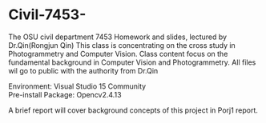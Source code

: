# Civil-7453-
The OSU civil department 7453 Homework and slides, lectured by Dr.Qin(Rongjun Qin)
This class is concentrating on the cross study in Photogrammetry and Computer Vision.
Class content focus on the fundamental background in Computer Vision and Photogrammetry.
All files wil go to public with the authority from Dr.Qin   

Environment: Visual Studio 15 Community  
Pre-install Package: Opencv2.4.13  


A brief report will cover background concepts of this project in Porj1 report.

